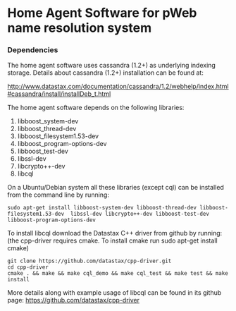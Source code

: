 Home Agent Software for pWeb name resolution system
===================================================


### Dependencies

The home agent software uses cassandra (1.2+) as underlying
indexing storage. Details about cassandra (1.2+) installation can
be found at:

http://www.datastax.com/documentation/cassandra/1.2/webhelp/index.html#cassandra/install/installDeb_t.html

The home agent software depends on the following libraries:

1. libboost_system-dev
2. libboost_thread-dev
3. libboost_filesystem1.53-dev
4. libboost_program-options-dev
5. libboost_test-dev
6. libssl-dev
7. libcrypto++-dev
8. libcql
 

On a Ubuntu/Debian system all these libraries (except cql) can be installed from the
command line by running:

```
sudo apt-get install libboost-system-dev libboost-thread-dev libboost-filesystem1.53-dev  libssl-dev libcrypto++-dev libboost-test-dev libboost-program-options-dev
```

To install libcql download the Datastax C++ driver from github by running:
(the cpp-driver requires cmake. To install cmake run sudo apt-get install cmake)

```
git clone https://github.com/datastax/cpp-driver.git
cd cpp-driver
cmake . && make && make cql_demo && make cql_test && make test && make install
```
More details along with example usage of libcql can be found in its github page:
https://github.com/datastax/cpp-driver 
